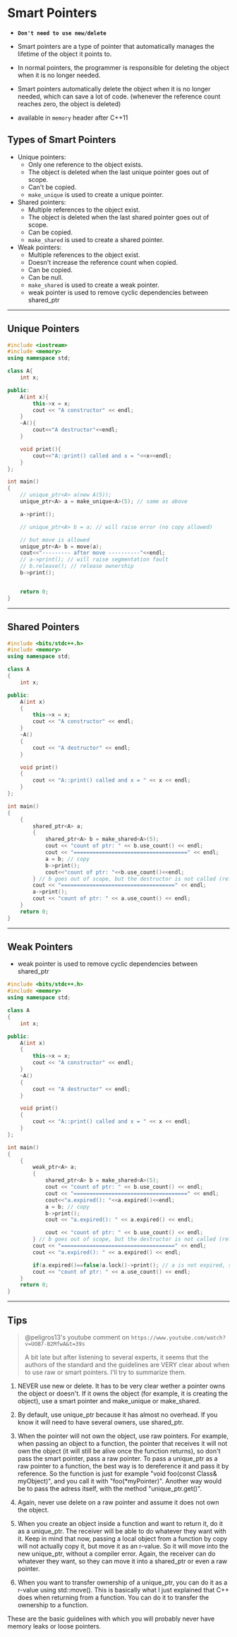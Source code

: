 # Smart Pointers

- **`Don't need to use new/delete`**

- Smart pointers are a type of pointer that automatically manages the lifetime of the object it points to.
- In normal pointers, the programmer is responsible for deleting the object when it is no longer needed.
- Smart pointers automatically delete the object when it is no longer needed, which can save a lot of code. (whenever the reference count reaches zero, the object is deleted)
- available in `memory` header after C++11

## Types of Smart Pointers

- Unique pointers:
  - Only one reference to the object exists.
  - The object is deleted when the last unique pointer goes out of scope.
  - Can't be copied.
  - `make_unique` is used to create a unique pointer.
- Shared pointers:
  - Multiple references to the object exist.
  - The object is deleted when the last shared pointer goes out of scope.
  - Can be copied.
  - `make_shared` is used to create a shared pointer.
- Weak pointers:
  - Multiple references to the object exist.
  - Doesn't increase the reference count when copied.
  - Can be copied.
  - Can be null.
  - `make_shared` is used to create a weak pointer.
  - weak pointer is used to remove cyclic dependencies between shared_ptr

---

## Unique Pointers

```cpp
#include <iostream>
#include <memory>
using namespace std;

class A{
    int x;

public:
    A(int x){
        this->x = x;
        cout << "A constructor" << endl;
    }
    ~A(){
        cout<<"A destructor"<<endl;
    }

    void print(){
        cout<<"A::print() called and x = "<<x<<endl;
    }
};

int main()
{
    // unique_ptr<A> a(new A(5));
    unique_ptr<A> a = make_unique<A>(5); // same as above

    a->print();

    // unique_ptr<A> b = a; // will raise error (no copy allowed)

    // but move is allowed
    unique_ptr<A> b = move(a);
    cout<<"--------- after move ----------"<<endl;
    // a->print(); // will raise segmentation fault
    // b.release(); // release ownership
    b->print();


    return 0;
}
```

---

## Shared Pointers

```cpp
#include <bits/stdc++.h>
#include <memory>
using namespace std;

class A
{
    int x;

public:
    A(int x)
    {
        this->x = x;
        cout << "A constructor" << endl;
    }
    ~A()
    {
        cout << "A destructor" << endl;
    }

    void print()
    {
        cout << "A::print() called and x = " << x << endl;
    }
};

int main()
{
    {
        shared_ptr<A> a;
        {
            shared_ptr<A> b = make_shared<A>(5);
            cout << "count of ptr: " << b.use_count() << endl;
            cout << "====================================" << endl;
            a = b; // copy
            b->print();
            cout<<"count of ptr: "<<b.use_count()<<endl;
        } // b goes out of scope, but the destructor is not called (reference count is still 1)
        cout << "====================================" << endl;
        a->print();
        cout << "count of ptr: " << a.use_count() << endl;
    }
    return 0;
}
```

---

## Weak Pointers

- weak pointer is used to remove cyclic dependencies between shared_ptr

```cpp
#include <bits/stdc++.h>
#include <memory>
using namespace std;

class A
{
    int x;

public:
    A(int x)
    {
        this->x = x;
        cout << "A constructor" << endl;
    }
    ~A()
    {
        cout << "A destructor" << endl;
    }

    void print()
    {
        cout << "A::print() called and x = " << x << endl;
    }
};

int main()
{
    {
        weak_ptr<A> a;
        {
            shared_ptr<A> b = make_shared<A>(5);
            cout << "count of ptr: " << b.use_count() << endl;
            cout << "====================================" << endl;
            cout<<"a.expired(): "<<a.expired()<<endl;
            a = b; // copy
            b->print();
            cout << "a.expired(): " << a.expired() << endl;

            cout << "count of ptr: " << b.use_count() << endl;
        } // b goes out of scope, but the destructor is not called (reference count is still 1)
        cout << "====================================" << endl;
        cout << "a.expired(): " << a.expired() << endl;

        if(a.expired()==false)a.lock()->print(); // a is not expired, so we can lock it (to safely access the object)
        cout << "count of ptr: " << a.use_count() << endl;
    }
    return 0;
}
```

---

## Tips

> @peligros13's youtube comment on `https://www.youtube.com/watch?v=UOB7-B2MfwA&t=39s`
>
> A bit late but after listening to several experts, it seems that the authors of the standard and the guidelines are VERY clear about when to use raw or smart pointers. I'll try to summarize them.

1. NEVER use new or delete. It has to be very clear wether a pointer owns the object or doesn't. If it owns the object (for example, it is creating the object), use a smart pointer and make_unique or make_shared.

2. By default, use unique_ptr because it has almost no overhead. If you know it will need to have several owners, use shared_ptr.


3. When the pointer will not own the object, use raw pointers. For example, when passing an object to a function, the pointer that receives it will not own the object (it will still be alive once the function returns), so don't pass the smart pointer, pass a raw pointer.
To pass a unique_ptr as a raw pointer to a function, the best way is to dereference it and pass it by reference. So the function is just for example "void foo(const Class& myObject)", and you call it with "foo(*myPointer)".
Another way would be to pass the adress itself, with the method "unique_ptr.get()".

4. Again, never use delete on a raw pointer and assume it does not own the object.

5. When you create an object inside a function and want to return it, do it as a unique_ptr. The receiver will be able to do whatever they want with it. Keep in mind that now, passing a local object from a function by copy will not actually copy it, but move it as an r-value. So it will move into the new unique_ptr, without a compiler error. Again, the receiver can do whatever they want, so they can move it into a shared_ptr or even a raw pointer.

6. When you want to transfer ownership of a unique_ptr, you can do it as a r-value using std::move(). This is basically what I just explained that C++ does when returning from a function. You can do it to transfer the ownership to a function.

These are the basic guidelines with which you will probably never have memory leaks or loose pointers.
